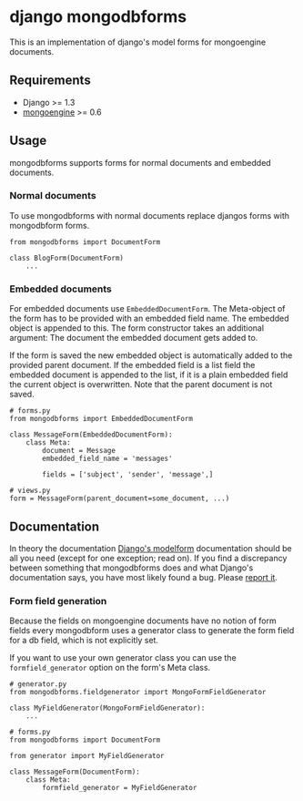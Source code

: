 # django mongodbforms

This is an implementation of django's model forms for mongoengine documents.

## Requirements

  * Django >= 1.3
  * [mongoengine](http://mongoengine.org/) >= 0.6

## Usage

mongodbforms supports forms for normal documents and embedded documents. 

### Normal documents

To use mongodbforms with normal documents replace djangos forms with mongodbform forms.

    from mongodbforms import DocumentForm

    class BlogForm(DocumentForm)
        ...

### Embedded documents

For embedded documents use `EmbeddedDocumentForm`. The Meta-object of the form has to be provided with an embedded field name. The embedded object is appended to this. The form constructor takes an additional argument: The document the embedded document gets added to.

If the form is saved the new embedded object is automatically added to the provided parent document. If the embedded field is a list field the embedded document is appended to the list, if it is a plain embedded field the current object is overwritten. Note that the parent document is not saved. 

    # forms.py
    from mongodbforms import EmbeddedDocumentForm
    
    class MessageForm(EmbeddedDocumentForm):
        class Meta:
		    document = Message
		    embedded_field_name = 'messages'
    
		    fields = ['subject', 'sender', 'message',]

    # views.py
    form = MessageForm(parent_document=some_document, ...)

## Documentation

In theory the documentation [Django's modelform](https://docs.djangoproject.com/en/dev/topics/forms/modelforms/) documentation should be all you need (except for one exception; read on). If you find a discrepancy between something that mongodbforms does and what Django's documentation says, you have most likely found a bug. Please [report it](https://github.com/jschrewe/django-mongodbforms/issues).

### Form field generation

Because the fields on mongoengine documents have no notion of form fields every mongodbform uses a generator class to generate the form field for a db field, which is not explicitly set. 

If you want to use your own generator class you can use the ``formfield_generator`` option on the form's Meta class.

	# generator.py
	from mongodbforms.fieldgenerator import MongoFormFieldGenerator
	
	class MyFieldGenerator(MongoFormFieldGenerator):
		...

	# forms.py
	from mongodbforms import DocumentForm
	
	from generator import MyFieldGenerator
	
	class MessageForm(DocumentForm):
        class Meta:
			formfield_generator = MyFieldGenerator



